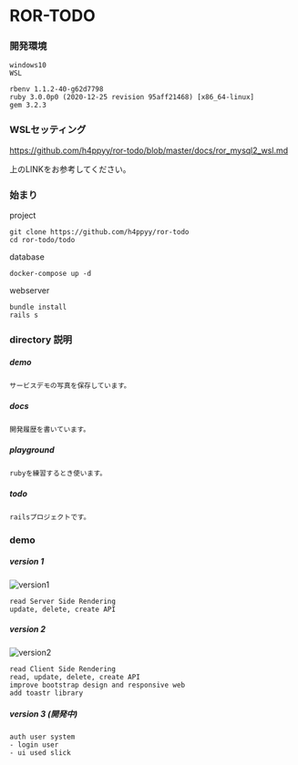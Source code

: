 # ROR-TODO

### 開発環境
```
windows10
WSL

rbenv 1.1.2-40-g62d7798
ruby 3.0.0p0 (2020-12-25 revision 95aff21468) [x86_64-linux]
gem 3.2.3
```

### WSLセッティング
https://github.com/h4ppyy/ror-todo/blob/master/docs/ror_mysql2_wsl.md  

上のLINKをお参考してください。


### 始まり

project
```
git clone https://github.com/h4ppyy/ror-todo
cd ror-todo/todo
```

database
```
docker-compose up -d
```

webserver
```
bundle install
rails s
```

### directory 説明

##### demo
```
サービスデモの写真を保存しています。
```

##### docs
```
開発履歴を書いています。
```

##### playground
```
rubyを練習するとき使います。
```

##### todo
```
railsプロジェクトです。
```

### demo

##### version 1

![version1](https://github.com/h4ppyy/ror-todo/blob/master/demo/version1.png?raw=true "version1")

```
read Server Side Rendering
update, delete, create API
```

##### version 2

![version2](https://github.com/h4ppyy/ror-todo/blob/master/demo/version2.gif?raw=true "version2")

```
read Client Side Rendering
read, update, delete, create API
improve bootstrap design and responsive web
add toastr library
```

##### version 3 (開発中)

```
auth user system
- login user
- ui used slick
```